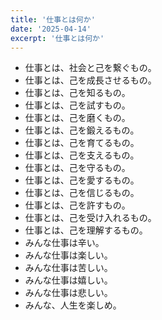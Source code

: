 ```yaml
---
title: '仕事とは何か'
date: '2025-04-14'
excerpt: '仕事とは何か'
---
```


- 仕事とは、社会と己を繋ぐもの。
- 仕事とは、己を成長させるもの。
- 仕事とは、己を知るもの。
- 仕事とは、己を試すもの。
- 仕事とは、己を磨くもの。
- 仕事とは、己を鍛えるもの。
- 仕事とは、己を育てるもの。
- 仕事とは、己を支えるもの。
- 仕事とは、己を守るもの。
- 仕事とは、己を愛するもの。
- 仕事とは、己を信じるもの。
- 仕事とは、己を許すもの。
- 仕事とは、己を受け入れるもの。
- 仕事とは、己を理解するもの。
- みんな仕事は辛い。
- みんな仕事は楽しい。
- みんな仕事は苦しい。
- みんな仕事は嬉しい。
- みんな仕事は悲しい。
- みんな、人生を楽しめ。
